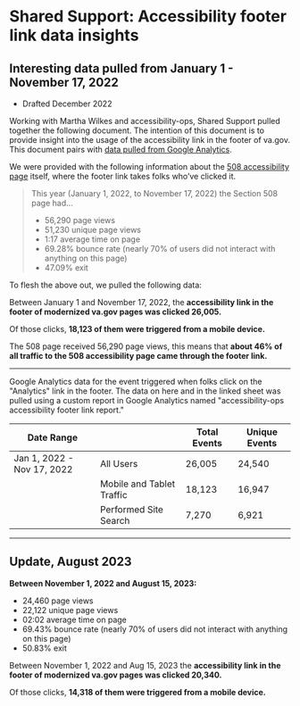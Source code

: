 # Shared Support: Accessibility footer link data insights
## Interesting data pulled from January 1 - November 17, 2022

- Drafted December 2022

Working with Martha Wilkes and accessibility-ops, Shared Support pulled together the following document. The intention of this document is to provide insight into the usage of the accessibility link in the footer of va.gov. This document pairs with [data pulled from Google Analytics](https://docs.google.com/spreadsheets/d/1S-W82L_GraSF5S96tdcYMqdj4eQ1QqXbOY775dstz8c/edit?usp=sharing).

We were provided with the following information about the [508 accessibility page](https://www.section508.va.gov/) itself, where the footer link takes folks who’ve clicked it. 

> This year (January 1, 2022, to November 17, 2022) the Section 508 page had…
> 
> - 56,290 page views
> - 51,230 unique page views
> - 1:17 average time on page
> - 69.28% bounce rate (nearly 70% of users did not interact with anything on this page)
> - 47.09% exit

To flesh the above out, we pulled the following data: 

Between January 1 and November 17, 2022, the **accessibility link in the footer of modernized va.gov pages was clicked 26,005.**

Of those clicks, **18,123 of them were triggered from a mobile device.**

The 508 page received 56,290 page views, this means that **about 46% of all traffic to the 508 accessibility page came through the footer link.**

*** 

Google Analytics data for the event triggered when folks click on the "Analytics" link in the footer. The data on here and in the linked sheet was pulled using a custom report in Google Analytics named "accessibility-ops accessibility footer link report."

| Date Range                 |                           | Total Events | Unique Events |
| -------------------------- | ------------------------- | ------------ | ------------- |
| Jan 1, 2022 - Nov 17, 2022 | All Users                 | 26,005       | 24,540        |
|                            | Mobile and Tablet Traffic | 18,123       | 16,947        |
|                            | Performed Site Search     | 7,270        | 6,921         |

*** 

## Update, August 2023

**Between November 1, 2022 and August 15, 2023:**

- 24,460 page views
- 22,122 unique page views
- 02:02 average time on page
- 69.43% bounce rate (nearly 70% of users did not interact with anything on this page)
- 50.83% exit

Between November 1, 2022 and Aug 15, 2023 the **accessibility link in the footer of modernized va.gov pages was clicked 20,340.**

Of those clicks, **14,318 of them were triggered from a mobile device.**
